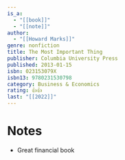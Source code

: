 ```yaml
---
is_a:
  - "[[book]]"
  - "[[note]]"
author:
  - "[[Howard Marks]]"
genre: nonfiction
title: The Most Important Thing
publisher: Columbia University Press
published: 2013-01-15
isbn: 023153079X
isbn13: 9780231530798
category: Business & Economics
rating: 👍👍
last: "[[2022]]"
---
```

# Notes
- Great financial book
